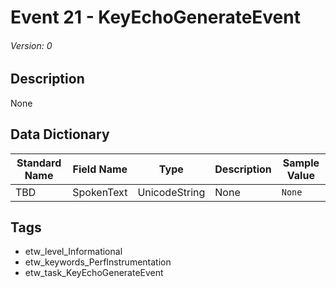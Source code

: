 # Event 21 - KeyEchoGenerateEvent
###### Version: 0

## Description
None

## Data Dictionary
|Standard Name|Field Name|Type|Description|Sample Value|
|---|---|---|---|---|
|TBD|SpokenText|UnicodeString|None|`None`|

## Tags
* etw_level_Informational
* etw_keywords_PerfInstrumentation
* etw_task_KeyEchoGenerateEvent